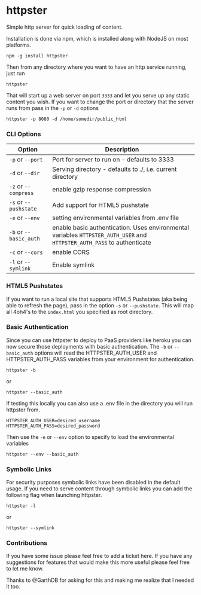 httpster
========

Simple http server for quick loading of content.

Installation is done via npm, which is installed along with NodeJS on most platforms.

    npm -g install httpster

Then from any directory where you want to have an http service running, just run

    httpster

That will start up a web server on port `3333` and let you serve up any static content you wish. If you want to change the port or directory that the server runs from pass in the `-p` or `-d` options

    httpster -p 8080 -d /home/somedir/public_html

### CLI Options
| Option | Description |
|--------|-------------|
|`-p` or `--port`      | Port for server to run on - defaults to 3333 |
|`-d` or `--dir`       | Serving directory - defaults to ./, i.e. current directory |
|`-z` or `--compress`  | enable gzip response compression |
|`-s` or `--pushstate` | Add support for HTML5 pushstate |
|`-e` or `--env`       | setting environmental variables from .env file |
|`-b` or `--basic_auth`| enable basic authentication. Uses environmental variables `HTTPSTER_AUTH_USER` and `HTTPSTER_AUTH_PASS` to authenticate |
|`-c` or `--cors`      | enable CORS |
|`-l` or `--symlink`   | Enable symlink |
  
### HTML5 Pushstates

If you want to run a local site that supports HTML5 Pushstates (aka being able to refresh the page), pass in the option `-s` or `--pushstate`. This will map all 4oh4's to the `index.html` you specified as root directory.

### Basic Authentication

Since you can use httpster to deploy to PaaS providers like heroku you can now secure those deployments with basic authentication.  The `-b` or `--basic_auth` options will read the HTTPSTER_AUTH_USER and HTTPSTER_AUTH_PASS variables from your environment for authentication.

    httpster -b
or
    
    httpster --basic_auth

If testing this locally you can also use a .env file in the directory you will run httpster from.

    HTTPSTER_AUTH_USER=desired_username
    HTTPSTER_AUTH_PASS=desired_password

Then use the `-e` or `--env` option to specify to load the environmental variables

    httpster --env --basic_auth
### Symbolic Links

For security purposes symbolic links have been disabled in the default usage.  If you need to serve content through symbolic links you can add the following flag when launching httpster.

    httpster -l
or

    httpster --symlink

### Contributions

If you have some issue please feel free to add a ticket here. If you have any suggestions for features that would make this more useful please feel free to let me know.

Thanks to @GarthDB for asking for this and making me realize that I needed it too.

